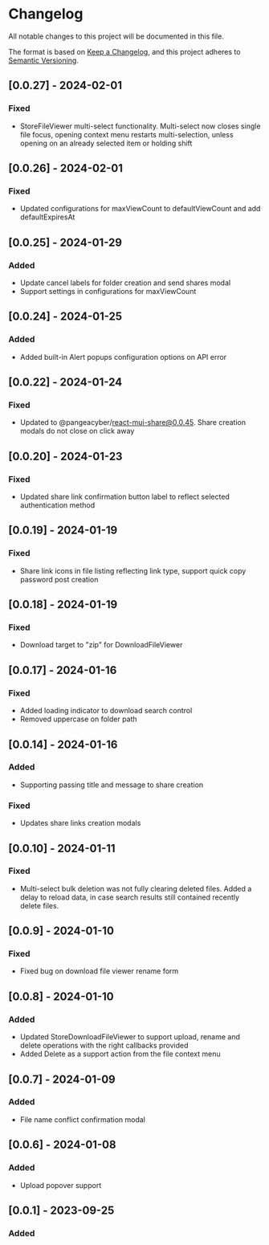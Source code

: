 # Changelog

All notable changes to this project will be documented in this file.

The format is based on [Keep a Changelog](https://keepachangelog.com/en/1.0.0/),
and this project adheres to [Semantic Versioning](https://semver.org/spec/v2.0.0.html).

## [0.0.27] - 2024-02-01

### Fixed

- StoreFileViewer multi-select functionality. Multi-select now closes single file focus, opening context menu restarts multi-selection, unless opening on an already selected item or holding shift

## [0.0.26] - 2024-02-01

### Fixed

- Updated configurations for maxViewCount to defaultViewCount and add defaultExpiresAt

## [0.0.25] - 2024-01-29

### Added

- Update cancel labels for folder creation and send shares modal
- Support settings in configurations for maxViewCount

## [0.0.24] - 2024-01-25

### Added

- Added built-in Alert popups configuration options on API error

## [0.0.22] - 2024-01-24

### Fixed

- Updated to @pangeacyber/react-mui-share@0.0.45. Share creation modals do not close on click away

## [0.0.20] - 2024-01-23

### Fixed

- Updated share link confirmation button label to reflect selected authentication method

## [0.0.19] - 2024-01-19

### Fixed

- Share link icons in file listing reflecting link type, support quick copy password post creation

## [0.0.18] - 2024-01-19

### Fixed

- Download target to "zip" for DownloadFileViewer

## [0.0.17] - 2024-01-16

### Fixed

- Added loading indicator to download search control
- Removed uppercase on folder path

## [0.0.14] - 2024-01-16

### Added

- Supporting passing title and message to share creation

### Fixed

- Updates share links creation modals

## [0.0.10] - 2024-01-11

### Fixed

- Multi-select bulk deletion was not fully clearing deleted files. Added a delay to reload data, in case search results still contained recently delete files.

## [0.0.9] - 2024-01-10

### Fixed

- Fixed bug on download file viewer rename form

## [0.0.8] - 2024-01-10

### Added

- Updated StoreDownloadFileViewer to support upload, rename and delete operations with the right callbacks provided
- Added Delete as a support action from the file context menu

## [0.0.7] - 2024-01-09

### Added

- File name conflict confirmation modal

## [0.0.6] - 2024-01-08

### Added

- Upload popover support

## [0.0.1] - 2023-09-25

### Added
